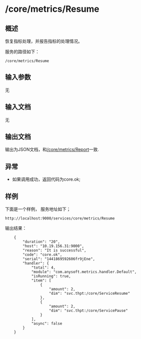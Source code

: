 # /core/metrics/Resume

## 概述

恢复指标处理，并报告指标的处理情况。

服务的路径如下：
```
/core/metrics/Resume
```

## 输入参数
无

## 输入文档
无

## 输出文档

输出为JSON文档，和[/core/metrics/Report](Report.md)一致.

## 异常
* 如果调用成功，返回代码为core.ok;

## 样例

下面是一个样例，
服务地址如下；
```
http://localhost:9000/services/core/metrics/Resume
```
输出结果：
```
	{
	    "duration": "20", 
	    "host": "10.19.156.31:9000", 
	    "reason": "It is successful", 
	    "code": "core.ok", 
	    "serial": "1441869592606fr9jEne", 
	    "handler": {
	        "total": 4, 
	        "module": "com.anysoft.metrics.handler.Default", 
	        "isRunning": true, 
	        "item": [
	            {
	                "amount": 2, 
	                "dim": "svc.thpt:/core/ServiceResume"
	            }, 
	            {
	                "amount": 2, 
	                "dim": "svc.thpt:/core/ServicePause"
	            }
	        ], 
	        "async": false
	    }
	}
```

